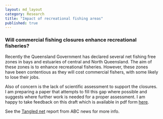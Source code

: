 ```yaml
---
layout: md_layout
category: Research
title: "Impact of recreational fishing areas"
published: true  
---
```


### Will commercial fishing closures enhance recreational fisheries?  

Recently the Queensland Government has declared several net fishing free zones in bays and estuaries of central and North Queensland. The aim of these zones is to enhance recreational fisheries. However, these zones have been contentious as they will cost commercial fishers, with some likely to lose their jobs.

Also of concern is the lack of scientific assessment to support the closures. I am preparing a paper that attempts to fill this gap where possible and suggests where further work is needed for a proper assessment. I am happy to take feedback on this draft which is available in pdf form [here](/data/Brown_net_closures_29Mar2016.pdf).  

See the [Tangled net](http://www.abc.net.au/landline/content/2015/s4294087.htm) report from ABC news for more info.  
